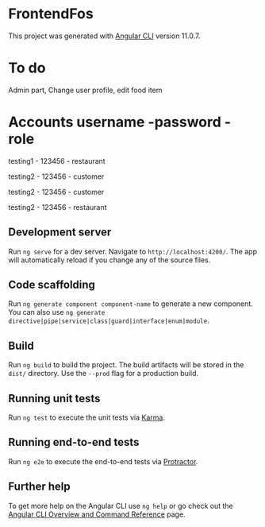 # FrontendFos

This project was generated with [Angular CLI](https://github.com/angular/angular-cli) version 11.0.7.
# To do 

Admin part, Change user profile, edit food item

# Accounts username -password - role
testing1 - 123456 - restaurant

testing2 - 123456 - customer   

testing2 - 123456 - customer

testing2 - 123456 - restaurant

## Development server

Run `ng serve` for a dev server. Navigate to `http://localhost:4200/`. The app will automatically reload if you change any of the source files.

## Code scaffolding

Run `ng generate component component-name` to generate a new component. You can also use `ng generate directive|pipe|service|class|guard|interface|enum|module`.

## Build

Run `ng build` to build the project. The build artifacts will be stored in the `dist/` directory. Use the `--prod` flag for a production build.

## Running unit tests

Run `ng test` to execute the unit tests via [Karma](https://karma-runner.github.io).

## Running end-to-end tests

Run `ng e2e` to execute the end-to-end tests via [Protractor](http://www.protractortest.org/).

## Further help

To get more help on the Angular CLI use `ng help` or go check out the [Angular CLI Overview and Command Reference](https://angular.io/cli) page.
